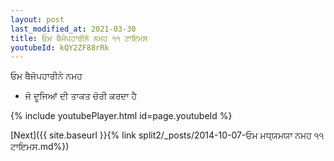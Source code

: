 ```yaml
---
layout: post
last_modified_at: 2021-03-30
title: ਓਮ ਥੈਜੋਪਹਾਰੀਨੇ ਨਮਹ ੧੧ ਟਾਇਮਸ
youtubeId: kQY2ZF88rRk
---
```

 
 
 ਓਮ ਥੈਜੋਪਹਾਰੀਨੇ ਨਮਹ  
 
 -  ਜੋ ਦੂਜਿਆਂ ਦੀ ਤਾਕਤ ਚੋਰੀ ਕਰਦਾ ਹੈ 
 
  
 
  
 
 
 
 
 
 


{% include youtubePlayer.html id=page.youtubeId %}
 
[Next]({{ site.baseurl }}{% link  split2/_posts/2014-10-07-ਓਮ ਮਧ੍ਯਮਯਾ ਨਮਹ ੧੧ ਟਾਇਮਸ.md%})
 
